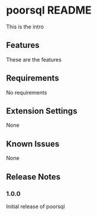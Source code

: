 # poorsql README

This is the intro

## Features

These are the features 

## Requirements

No requirements

## Extension Settings

None

## Known Issues

None

## Release Notes

### 1.0.0

Initial release of poorsql